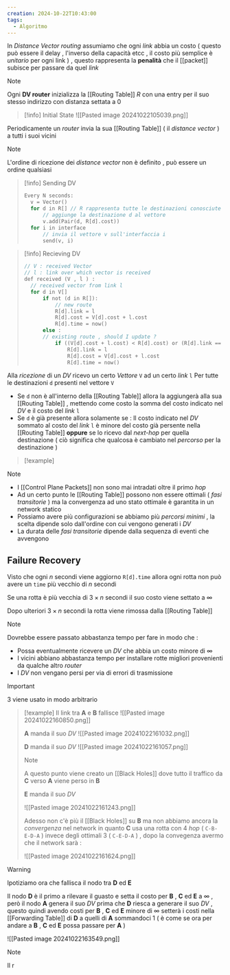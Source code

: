 ```yaml
---
creation: 2024-10-22T10:43:00
tags:
  - Algoritmo
---
```

In *Distance Vector routing* assumiamo che ogni *link* abbia un costo ( questo può essere il delay , l'inverso della capacità etcc , il costo più semplice è *unitario* per ogni link ) , questo rappresenta la **penalità** che il [[packet]] subisce per passare da quel *link* 

>[!note] 
>Ogni **DV router** inizializza la [[Routing Table]] $R$ con una entry per il suo stesso indirizzo con distanza settata a $0$

>[!info] Initial State
>![[Pasted image 20241022105039.png]]

Periodicamente un *router* invia la sua [[Routing Table]] ( il *distance vector* ) a tutti i suoi vicini 

>[!note] 
>L'ordine di ricezione dei *distance vector* non è definito , può essere un ordine qualsiasi

>[!info] Sending DV
>```c
>Every N seconds:
>	v = Vector()
>	for d in R[] // R rappresenta tutte le destinazioni conosciute dal nodo
>		// aggiunge la destinazione d al vettore
>		v.add(Pair(d, R[d].cost)) 
>	for i in interface
>		// invia il vettore v sull'interfaccia i
>		send(v, i)
>```
>

>[!info] Recieving DV
>```c
>// V : received Vector
>// l : link over which vector is received
>def received (V , l ) :
>	// received vector from link l
>	for d in V[]
>		if not (d in R[]):
>			// new route
>			R[d].link = l
>			R[d].cost = V[d].cost + l.cost
>			R[d].time = now()
>		else :
>		// existing route , should I update ?
>			if ((V[d].cost + l.cost) < R[d].cost) or (R[d].link == l):
>				R[d].link = l
>				R[d].cost = V[d].cost + l.cost
>				R[d].time = now()
>```


Alla *ricezione* di un *DV* ricevo un certo *Vettore* `V` ad un certo *link* `l` 
Per tutte le destinazioni `d` presenti nel vettore `V` 
+ Se `d` non è all'interno della [[Routing Table]] allora la aggiungerà alla sua [[Routing Table]] , mettendo come costo la somma del costo indicato nel *DV* e il costo del *link* `l` 
+ Se `d` è già presente allora solamente se :
	Il costo indicato nel *DV* sommato al costo del *link* `l` è minore del costo già persente nella [[Routing Table]] 
		**oppure**
	se lo ricevo dal *next-hop* per quella destinazione ( ciò significa che qualcosa è cambiato nel *percorso* per la destinazione )

>[!example] 


>[!note] 
>+ I [[Control Plane Packets]] non sono mai intradati oltre il primo *hop*  
>+ Ad un certo punto le [[Routing Table]] possono non essere ottimali ( *fasi transitorie* ) ma la convergenza ad uno stato ottimale è garantita in un network statico
>+ Possiamo avere più configurazioni se abbiamo più *percorsi minimi* , la scelta dipende solo dall'ordine con cui vengono generati i *DV*
>+ La durata delle *fasi transitorie* dipende dalla sequenza di eventi che avvengono

## Failure Recovery

Visto che ogni $n$ secondi viene aggiorno `R[d].time` allora ogni rotta non può avere un `time` più vecchio di $n$ secondi 

Se una rotta è più vecchia di $3\times n$ secondi il suo costo viene settato a $\infty$

Dopo ulteriori $3 \times n$ secondi la rotta viene rimossa dalla [[Routing Table]]

>[!note] 
>Dovrebbe essere passato abbastanza tempo per fare in modo che : 
>+ Possa eventualmente ricevere un *DV* che abbia un costo minore di $\infty$
>+ I vicini abbiano abbastanza tempo per installare rotte migliori provenienti da qualche altro *router* 
>+ I *DV* non vengano persi per via di errori di trasmissione

>[!important] 
>3 viene usato in modo arbitrario

>[!example] 
>Il link tra **A** e **B** fallisce
>![[Pasted image 20241022160850.png]]
>
>**A** manda il suo *DV*
>![[Pasted image 20241022161032.png]]
>
>**D** manda il suo *DV*
>![[Pasted image 20241022161057.png]]
>
>>[!note] 
>>A questo punto viene creato un [[Black Holes]] dove tutto il traffico da **C** verso **A** viene perso in **B**
>
>**E** manda il suo *DV*
>
>![[Pasted image 20241022161243.png]]
>
>Adesso non c'è più il [[Black Holes]] su **B** ma non abbiamo ancora la *convergenza* nel network in quanto **C** usa una rotta con 4 *hop* ( `C-B-E-D-A` ) invece degli ottimali 3 ( `C-E-D-A` ) , dopo la convegenza avermo che il network sarà : 
>
>![[Pasted image 20241022161624.png]]

>[!warning] 
>Ipotiziamo ora che fallisca il nodo tra **D** ed **E** 
>
>Il nodo **D** è il primo a rilevare il guasto e setta il costo per **B** , **C** ed **E** a $\infty$ , però il nodo **A** genera il suo *DV* prima che **D** riesca a generare il suo *DV* , questo quindi avendo costi per **B** , **C** ed **E** minore di $\infty$ setterà i costi nella [[Forwarding Table]] di **D** a quelli di **A** sommandoci $1$ ( è come se ora per andare a **B** , **C** ed **E** possa passare per **A** )
>
>![[Pasted image 20241022163549.png]]
>
>>[!note] 
>>Il r